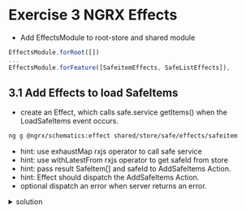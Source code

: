 # Exercise 3 NGRX Effects

- Add EffectsModule to root-store and shared module

```typescript
EffectsModule.forRoot([])
...
EffectsModule.forFeature([SafeitemEffects, SafeListEffects]),
```

## 3.1 Add Effects to load SafeItems

- create an Effect, which calls safe.service getItems() when the LoadSafeItems event occurs.

```bash
ng g @ngrx/schematics:effect shared/store/safe/effects/safeitem
```

- hint: use exhaustMap rxjs operator to call safe service
- hint: use withLatestFrom rxjs operator to get safeId from store
- hint: pass result SafeItem[] and safeId to AddSafeItems Action.
- hint: Effect should dispatch the AddSafeItems Action.
- optional dispatch an error when server returns an error.

<details><summary>solution </summary>

```typescript
import { selectSafeById } from '~shared/store/safe/selectors/safe-list.selector';
import { Injectable } from '@angular/core';
import { Actions, Effect, ofType } from '@ngrx/effects';
// There are multiple options how to import actions
// import { SafeItemActionTypes, LoadSafeItems, AddSafeItems } from '../actions/safe-item.actions';
import * as fromSafeItem from '../actions/safe-item.actions';
import { exhaustMap, catchError, map, withLatestFrom, filter, delay } from 'rxjs/operators';
import { SafeService } from '~core/services';
import { SafeItem, Safe } from '~core/model';
import { of } from 'rxjs';
import { Store, select } from '@ngrx/store';
import { State } from 'app/root-store/state';

@Injectable()
export class SafeitemEffects {
  constructor(private actions$: Actions, private safeService: SafeService, private store: Store<State>) {}

  @Effect()
  loadItems$ = this.actions$.pipe(
    ofType(fromSafeItem.SafeItemActionTypes.LoadSafeItems),
    filter((action: fromSafeItem.LoadSafeItems) => !!action.payload && !!action.payload.safeId),
    exhaustMap((action: fromSafeItem.LoadSafeItems) => this.safeService.getItems(action.payload.safeId)),
    catchError(err => of([])),
    // get safeId from store slice router
    withLatestFrom(
      this.store.pipe(
        select(selectSafeById),
        filter((safe: Safe) => !!safe && !!safe.id),
        map(safe => safe.id)
      )
    ),
    // catchError(err => of(new ErrorActon())),
    map(([items, safeId]: [SafeItem[], string]) => new fromSafeItem.AddSafeItems({ safeItems: items, safeId: safeId }))
  );
}

```

</details>

